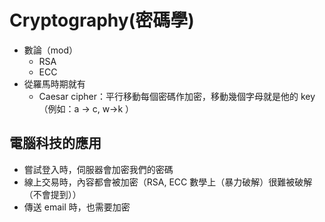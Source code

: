 # Cryptography(密碼學)
- 數論（mod）
	- RSA
	- ECC
- 從羅馬時期就有
	- Caesar cipher：平行移動每個密碼作加密，移動幾個字母就是他的 key（例如：a -> c, w->k ）

## 電腦科技的應用
- 嘗試登入時，伺服器會加密我們的密碼
- 線上交易時，內容都會被加密（RSA, ECC 數學上（暴力破解）很難被破解（不會提到））
- 傳送 email 時，也需要加密